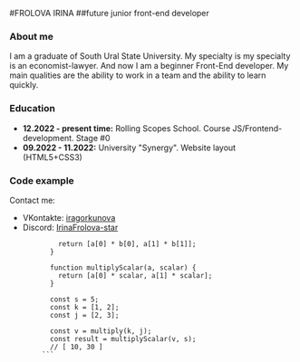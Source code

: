#FROLOVA IRINA
##future junior front-end developer
### **About me**
I am a graduate of South Ural State University. My specialty is my specialty is an economist-lawyer. And now I am a beginner Front-End developer. My main qualities are the ability to work in a team and the ability to learn quickly.
### **Education**
* **12.2022 - present time:** Rolling Scopes School. Course JS/Frontend-development. Stage #0
* **09.2022 - 11.2022:** University "Synergy". Website layout (HTML5+CSS3)
### **Code example**
Contact me: 
* VKontakte: [iragorkunova](https://vk.com/iragorkunova)
* Discord: [IrinaFrolova-star](https://discord.com/channels/@me)
``` function multiply(a, b) {
            return [a[0] * b[0], a[1] * b[1]];
          }
          
          function multiplyScalar(a, scalar) {
            return [a[0] * scalar, a[1] * scalar];
          }
          
          const s = 5;
          const k = [1, 2];
          const j = [2, 3];
          
          const v = multiply(k, j);
          const result = multiplyScalar(v, s);
          // [ 10, 30 ]
        ```


